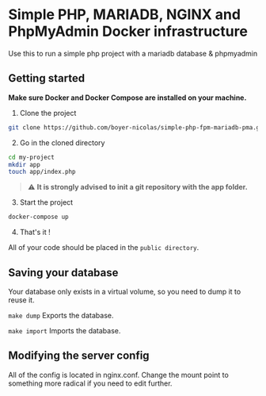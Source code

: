 # Simple PHP, MARIADB, NGINX and PhpMyAdmin Docker infrastructure

Use this to run a simple php project with a mariadb database & phpmyadmin

## Getting started
**Make sure Docker and Docker Compose are installed on your machine.**

1. Clone the project
```bash
git clone https://github.com/boyer-nicolas/simple-php-fpm-mariadb-pma.git my-project
```

2. Go in the cloned directory
```bash
cd my-project
mkdir app
touch app/index.php
```
> :warning: **It is strongly advised to init a git repository with the app folder.**

3. Start the project
```bash
docker-compose up
```

4. That's it ! 

All of your code should be placed in the `public directory`.

## Saving your database
Your database only exists in a virtual volume, so you need to dump it to reuse it.

`make dump`
Exports the database.

`make import`
Imports the database.

## Modifying the server config
All of the config is located in nginx.conf. Change the mount point to something more radical if you need to edit further.
